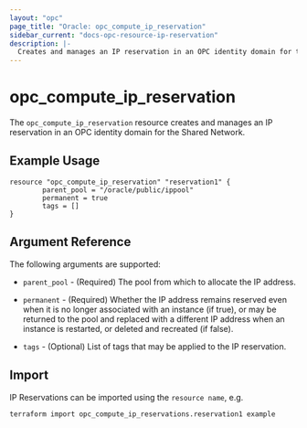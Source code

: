 ```yaml
---
layout: "opc"
page_title: "Oracle: opc_compute_ip_reservation"
sidebar_current: "docs-opc-resource-ip-reservation"
description: |-
  Creates and manages an IP reservation in an OPC identity domain for the Shared Network.
---
```


# opc\_compute\_ip\_reservation

The ``opc_compute_ip_reservation`` resource creates and manages an IP reservation in an OPC identity domain for the Shared Network.

## Example Usage

```
resource "opc_compute_ip_reservation" "reservation1" {
        parent_pool = "/oracle/public/ippool"
        permanent = true
       	tags = []
}
```

## Argument Reference

The following arguments are supported:

* `parent_pool` - (Required) The pool from which to allocate the IP address.

* `permanent` - (Required) Whether the IP address remains reserved even when it is no longer associated with an instance
(if true), or may be returned to the pool and replaced with a different IP address when an instance is restarted, or
deleted and recreated (if false).

* `tags` - (Optional) List of tags that may be applied to the IP reservation.

## Import

IP Reservations can be imported using the `resource name`, e.g.

```
terraform import opc_compute_ip_reservations.reservation1 example
```
